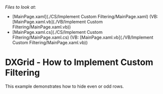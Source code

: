 <!-- default file list -->
*Files to look at*:

* [MainPage.xaml](./CS/Implement Custom Filtering/MainPage.xaml) (VB: [MainPage.xaml.vb](./VB/Implement Custom Filtering/MainPage.xaml.vb))
* [MainPage.xaml.cs](./CS/Implement Custom Filtering/MainPage.xaml.cs) (VB: [MainPage.xaml.vb](./VB/Implement Custom Filtering/MainPage.xaml.vb))
<!-- default file list end -->
# DXGrid - How to Implement Custom Filtering


<p>This example demonstrates how to hide even or odd rows.</p>

<br/>


